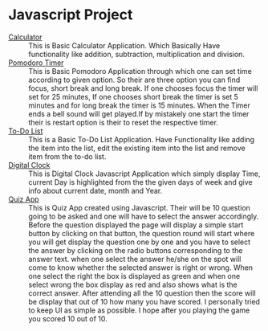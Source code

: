 <h1>Javascript Project</h1>

<dl>
  <dt><a href="https://pawargithub.github.io/javascript-multi-project-repo/Day_1_Calculator">Calculator</a></dt>
  <dd>This is Basic Calculator Application. Which Basically Have functionality like addition, subtraction, multiplication and division.</dd>
  <dt><a href="https://pawargithub.github.io/javascript-multi-project-repo/Day_2_Pomodoro_countdown">Pomodoro Timer</a></dt>
  <dd>This is Basic Pomodoro Application through which one can set time according to given option. So their are three option you can find focus, short break and long break. If one chooses focus the timer will set for 25 minutes, If one chooses short break the timer is set 5 minutes and for long break the timer is 15 minutes. When the Timer ends a bell sound will get played.If 
 by mistakely one start the timer their is restart option is their to reset the respective timer.</dd>
  <dt><a href="https://pawargithub.github.io/javascript-multi-project-repo/Day_3_To-Do_List">To-Do List</a></dt>
  <dd>This is a Basic To-Do List Application. Have Functionality like adding the item into the list, edit the existing item into the list and remove item from the to-do list.</dd>
  <dt><a href="https://pawargithub.github.io/javascript-multi-project-repo/ay_4_Digital_clock">Digital Clock</a></dt>
  <dd>This is Digital Clock Javascript Application which simply display Time, current Day is highlighted from the the given days of week and give info about current date, month and Year.
</dd>
  <dt><a href="https://pawargithub.github.io/javascript-multi-project-repo/Day_5_Quiz_App">Quiz App</a></dt>
  <dd>This is Quiz App created using Javascript. Their will be 10 question going to be asked and one will have to select the answer accordingly. Before the question displayed the page will display a simple start button by clicking on that button, the question round will start where you will get display the question one by one and you have to select the answer by clicking on the radio buttons corresponding to the answer text. when one select the answer he/she on the spot will come to know whether the selected answer is right or wrong. When one select the right the box is displayed as green and when one select wrong the box display as red and also shows what is the correct answer. After attending all the 10 question then the score will be display that out of 10 how many you have scored. I personally tried to keep UI as simple as possible. I hope after you playing the game you scored 10 out of 10.</dd>
</dl>
